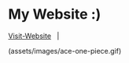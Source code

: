 # My Website :)

[Visit-Website](https://bhavesh-koirala.github.io/) &nbsp; | &nbsp; 

(assets/images/ace-one-piece.gif)


